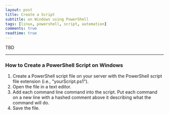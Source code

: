 ```yaml
---
layout: post
title: Create a Script
subtitle: on Windows using PowerShell
tags: [linux, powershell, script, automation]
comments: true
readtime: true
---
```


TBD

---
### How to Create a PowerShell Script on Windows
1. Create a PowerShell script file on your server with the PowerShell script file extension (i.e., "yourScript.ps1").
2. Open the file in a text editor.
3. Add each command line command into the script. Put each command on a new line with a hashed comment above it describing what the command will do.
4. Save the file.

